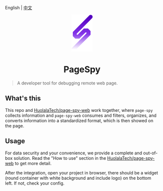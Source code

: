 [page-spy-web]: https://github.com/HuolalaTech/page-spy-web.git 'page-spy-web'

English | [中文](./README_CN.md)

<p align="center">
  <img src="./logo.svg" height="120" />
</p>

<h1 align="center">PageSpy</h1>

> A developer tool for debugging remote web page.

## What's this

This repo and [HuolalaTech/page-spy-web][page-spy-web] work together, where `page-spy` collects information and `page-spy-web` consumes and filters, organizes, and converts information into a standardized format, which is then showed on the page.

## Usage

For data security and your convenience, we provide a complete and out-of-box solution. Read the "How to use" section in the [HuolalaTech/page-spy-web][page-spy-web]
to get more detail.

After the integration, open your project in browser, there should be a widget (round container with white background and include logo) on the bottom left. If not, check your config.
